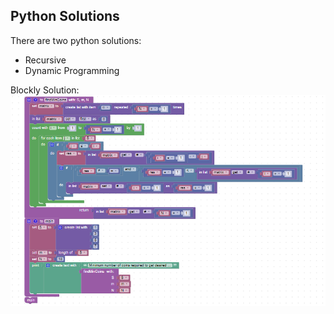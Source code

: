 Python Solutions
---------------------------------------------------------------------------------------------
There are two python solutions:
* Recursive
* Dynamic Programming


Blockly Solution:
![Blockly Solution Image](https://github.com/akulagrawal/Python-Blockly-Assignment/blob/master/Assignment_2/Blocks_Flow_Blockly.png)